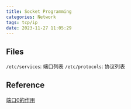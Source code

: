 ```yaml
---
title: Socket Programming
categories: Network
tags: tcp/ip
date: 2023-11-27 11:05:29
---
```


## Files

`/etc/services`: 端口列表
`/etc/protocols`: 协议列表

## Reference

[端口0的作用](https://zhuanlan.zhihu.com/p/392820963)

